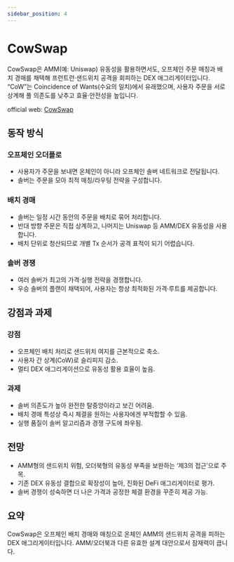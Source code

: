 ```yaml
---
sidebar_position: 4
---
```


# CowSwap

CowSwap은 AMM(예: Uniswap) 유동성을 활용하면서도, 오프체인 주문 매칭과 배치 경매를 채택해 프런트런·샌드위치 공격을 회피하는 DEX 애그리게이터입니다.  
“CoW”는 Coincidence of Wants(수요의 일치)에서 유래했으며, 사용자 주문을 서로 상계해 풀 의존도를 낮추고 효율·안전성을 높입니다.

official web: [CowSwap](https://swap.cow.fi/#/1/swap/WETH/0xA0b86991c6218b36c1d19D4a2e9Eb0cE3606eB48)


## 동작 방식
### 오프체인 오더플로
- 사용자가 주문을 보내면 온체인이 아니라 오프체인 솔버 네트워크로 전달됩니다.  
- 솔버는 주문을 모아 최적 매칭/라우팅 전략을 구성합니다.  

### 배치 경매
- 솔버는 일정 시간 동안의 주문을 배치로 묶어 처리합니다.  
- 반대 방향 주문은 직접 상계하고, 나머지는 Uniswap 등 AMM/DEX 유동성을 사용합니다.  
- 배치 단위로 청산되므로 개별 Tx 순서가 공격 표적이 되기 어렵습니다.  

### 솔버 경쟁
- 여러 솔버가 최고의 가격·실행 전략을 경쟁합니다.  
- 우승 솔버의 플랜이 채택되어, 사용자는 항상 최적화된 가격·루트를 제공합니다.  

## 강점과 과제

### 강점
- 오프체인 배치 처리로 샌드위치 여지를 근본적으로 축소.  
- 사용자 간 상계(CoW)로 슬리피지 감소.  
- 멀티 DEX 애그리게이션으로 유동성 활용 효율이 높음.  

### 과제
- 솔버 의존도가 높아 완전한 탈중앙이라고 보긴 어려움.  
- 배치 경매 특성상 즉시 체결을 원하는 사용자에겐 부적합할 수 있음.  
- 실행 품질이 솔버 알고리즘과 경쟁 구도에 좌우됨.  

## 전망
- AMM형의 샌드위치 위험, 오더북형의 유동성 부족을 보완하는 ‘제3의 접근’으로 주목.  
- 기존 DEX 유동성 결합으로 확장성이 높아, 진화된 DeFi 애그리게이터로 평가.  
- 솔버 경쟁이 성숙하면 더 나은 가격과 공정한 체결 환경을 꾸준히 제공 가능.  

## 요약
CowSwap은 오프체인 배치 경매와 매칭으로 온체인 AMM의 샌드위치 공격을 피하는 DEX 애그리게이터입니다. AMM/오더북과 다른 유효한 설계 대안으로서 잠재력이 큽니다.
